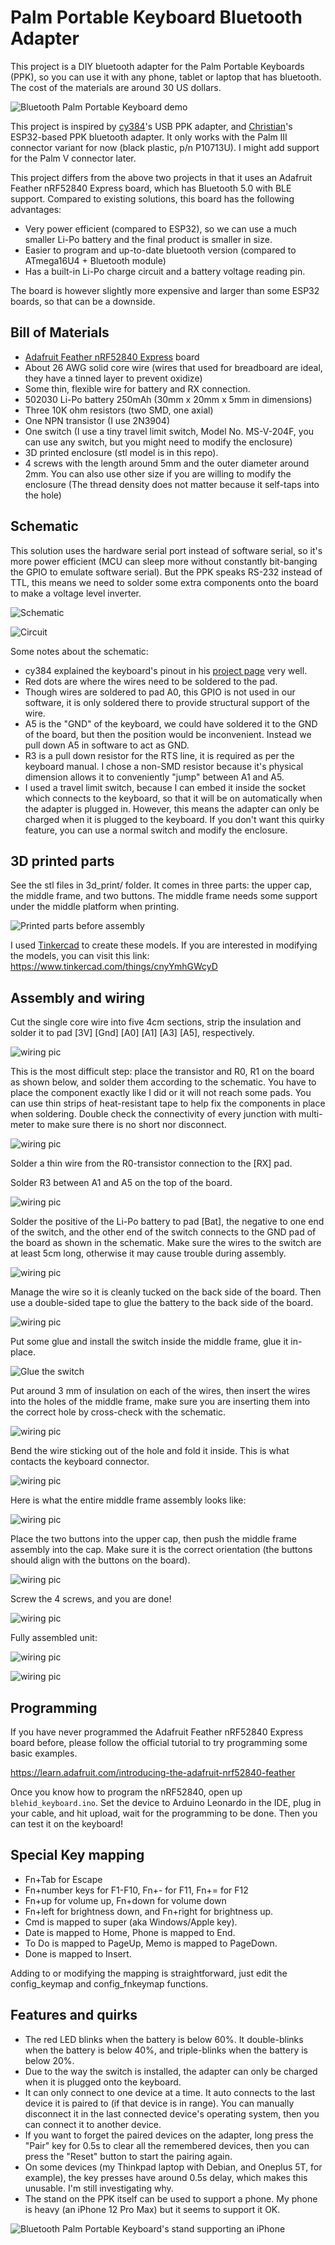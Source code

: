 # Palm Portable Keyboard Bluetooth Adapter

This project is a DIY bluetooth adapter for the Palm Portable Keyboards (PPK), so you can use it with any phone, tablet or laptop that has bluetooth. The cost of the materials are around 30 US dollars.

![Bluetooth Palm Portable Keyboard demo](/images/ppk_demo.jpg "Bluetooth Palm Portable Keyboard working with a phone")

This project is inspired by [cy384](https://github.com/cy384/ppk_usb)'s USB PPK adapter, and [Christian](https://hackaday.io/project/181800-palm-pilot-keyboard-bluetooth-conversion)'s ESP32-based PPK bluetooth adapter. It only works with the Palm III connector variant for now (black plastic, p/n P10713U). I might add support for the Palm V connector later.

This project differs from the above two projects in that it uses an Adafruit Feather nRF52840 Express board, which has Bluetooth 5.0 with BLE support. Compared to existing solutions, this board has the following advantages:

- Very power efficient (compared to ESP32), so we can use a much smaller Li-Po battery and the final product is smaller in size.
- Easier to program and up-to-date bluetooth version (compared to ATmega16U4 + Bluetooth module)
- Has a built-in Li-Po charge circuit and a battery voltage reading pin.

The board is however slightly more expensive and larger than some ESP32 boards, so that can be a downside.

Bill of Materials
----------
- [Adafruit Feather nRF52840 Express](https://www.adafruit.com/product/4062) board
- About 26 AWG solid core wire (wires that used for breadboard are ideal, they have a tinned layer to prevent oxidize)
- Some thin, flexible wire for battery and RX connection.
- 502030 Li-Po battery 250mAh (30mm x 20mm x 5mm in dimensions)
- Three 10K ohm resistors (two SMD, one axial)
- One NPN transistor (I use 2N3904)
- One switch (I use a tiny travel limit switch, Model No. MS-V-204F, you can use any switch, but you might need to modify the enclosure)
- 3D printed enclosure (stl model is in this repo).
- 4 screws with the length around 5mm and the outer diameter around 2mm. You can also use other size if you are willing to modify the enclosure (The thread density does not matter because it self-taps into the hole)

Schematic
----------
This solution uses the hardware serial port instead of software serial, so it's more power efficient (MCU can sleep more without constantly bit-banging the GPIO to emulate software serial). But the PPK speaks RS-232 instead of TTL, this means we need to solder some extra components onto the board to make a voltage level inverter.

![Schematic](/images/schematic.jpg "Schematic")

![Circuit](/images/circuit.jpg "Actual circuit")

Some notes about the schematic:

- cy384 explained the keyboard's pinout in his [project page](https://github.com/cy384/ppk_usb/blob/master/README.md) very well.
- Red dots are where the wires need to be soldered to the pad.
- Though wires are soldered to pad A0, this GPIO is not used in our software, it is only soldered there to provide structural support of the wire.
- A5 is the "GND" of the keyboard, we could have soldered it to the GND of the board, but then the position would be inconvenient. Instead we pull down A5 in software to act as GND.
- R3 is a pull down resistor for the RTS line, it is required as per the keyboard manual. I chose a non-SMD resistor because it's physical dimension allows it to conveniently "jump" between A1 and A5.
- I used a travel limit switch, because I can embed it inside the socket which connects to the keyboard, so that it will be on automatically when the adapter is plugged in. However, this means the adapter can only be charged when it is plugged to the keyboard. If you don't want this quirky feature, you can use a normal switch and modify the enclosure.

3D printed parts
----------------
See the stl files in 3d_print/ folder. It comes in three parts: the upper cap, the middle frame, and two buttons. The middle frame needs some support under the middle platform when printing.

![Printed parts before assembly](/images/3d_print.jpg "Printed parts before assembly")

I used [Tinkercad](https://www.tinkercad.com/) to create these models. If you are interested in modifying the models, you can visit this link: https://www.tinkercad.com/things/cnyYmhGWcyD

Assembly and wiring
-------------------

Cut the single core wire into five 4cm sections, strip the insulation and solder it to pad [3V] [Gnd] [A0] [A1] [A3] [A5], respectively.

![wiring pic](/images/wiring1.jpg)

This is the most difficult step: place the transistor and R0, R1 on the board as shown below, and solder them according to the schematic. You have to place the component exactly like I did or it will not reach some pads. You can use thin strips of heat-resistant tape to help fix the components in place when soldering. Double check the connectivity of every junction with multi-meter to make sure there is no short nor disconnect.

![wiring pic](/images/wiring2.jpg)

Solder a thin wire from the R0-transistor connection to the [RX] pad.

Solder R3 between A1 and A5 on the top of the board.

![wiring pic](/images/wiring3.jpg)

Solder the positive of the Li-Po battery to pad [Bat], the negative to one end of the switch, and the other end of the switch connects to the GND pad of the board as shown in the schematic. Make sure the wires to the switch are at least 5cm long, otherwise it may cause trouble during assembly.

![wiring pic](/images/wiring4.jpg)

Manage the wire so it is cleanly tucked on the back side of the board. Then use a double-sided tape to glue the battery to the back side of the board.

![wiring pic](/images/wiring5.jpg)

Put some glue and install the switch inside the middle frame, glue it in-place.

![Glue the switch](/images/glue_switch.jpg)

Put around 3 mm of insulation on each of the wires, then insert the wires into the holes of the middle frame, make sure you are inserting them into the correct hole by cross-check with the schematic.

![wiring pic](/images/wiring6.jpg)

Bend the wire sticking out of the hole and fold it inside. This is what contacts the keyboard connector.

![wiring pic](/images/wiring7.jpg)

Here is what the entire middle frame assembly looks like:

![wiring pic](/images/middle_assembly.jpg)

Place the two buttons into the upper cap, then push the middle frame assembly into the cap. Make sure it is the correct orientation (the buttons should align with the buttons on the board).

![wiring pic](/images/upper_case.jpg)

Screw the 4 screws, and you are done!

![wiring pic](/images/screws.jpg)

Fully assembled unit:

![wiring pic](/images/front.jpg)

![wiring pic](/images/charge_port.jpg)

Programming
-----------
If you have never programmed the Adafruit Feather nRF52840 Express board before, please follow the official tutorial to try programming some basic examples.

https://learn.adafruit.com/introducing-the-adafruit-nrf52840-feather

Once you know how to program the nRF52840, open up `blehid_keyboard.ino`. Set the device to Arduino Leonardo in the IDE, plug in your cable, and hit upload, wait for the programming to be done. Then you can test it on the keyboard!

Special Key mapping
-----------
- Fn+Tab for Escape
- Fn+number keys for F1-F10, Fn+- for F11, Fn+= for F12
- Fn+up for volume up, Fn+down for volume down
- Fn+left for brightness down, and Fn+right for brightness up.
- Cmd is mapped to super (aka Windows/Apple key).
- Date is mapped to Home, Phone is mapped to End.
- To Do is mapped to PageUp, Memo is mapped to PageDown.
- Done is mapped to Insert.

Adding to or modifying the mapping is straightforward, just edit the config_keymap and config_fnkeymap functions.

Features and quirks
---------------------
- The red LED blinks when the battery is below 60%. It double-blinks when the battery is below 40%, and triple-blinks when the battery is below 20%.
- Due to the way the switch is installed, the adapter can only be charged when it is plugged onto the keyboard.
- It can only connect to one device at a time. It auto connects to the last device it is paired to (if that device is in range). You can manually disconnect it in the last connected device's operating system, then you can connect it to another device.
- If you want to forget the paired devices on the adapter, long press the "Pair" key for 0.5s to clear all the remembered devices, then you can press the "Reset" button to start the pairing again.
- On some devices (my Thinkpad laptop with Debian,  and Oneplus 5T, for example), the key presses have around 0.5s delay, which makes this unusable. I'm still investigating why.
- The stand on the PPK itself can be used to support a phone. My phone is heavy (an iPhone 12 Pro Max) but it seems to support it OK.

![Bluetooth Palm Portable Keyboard's stand supporting an iPhone](/images/ppk_demo_iphone.jpg "Bluetooth Palm Portable Keyboard working with a phone")
